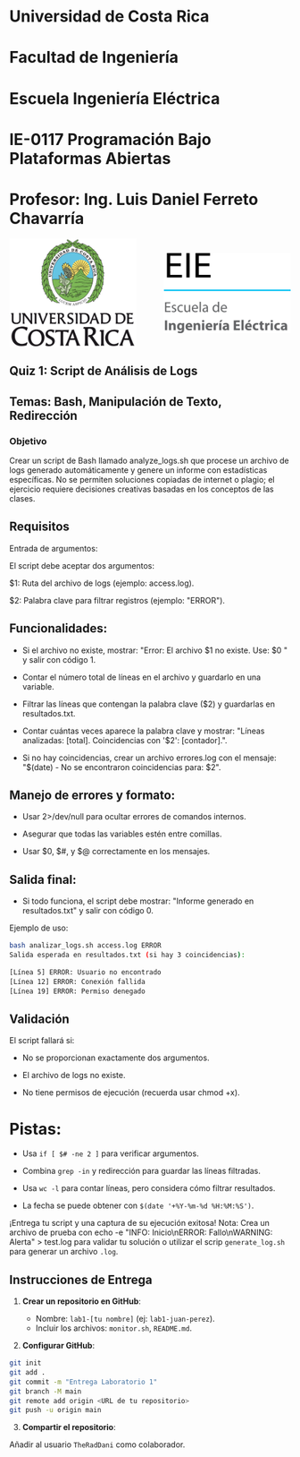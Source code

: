 # Universidad de Costa Rica
# Facultad de Ingeniería
# Escuela Ingeniería Eléctrica
# IE-0117 Programación Bajo Plataformas Abiertas

# Profesor: Ing. Luis Daniel Ferreto Chavarría

<div style="display: flex; justify-content: space-between; align-items: center;">
  <img src="../images/ucr.png" alt="UCR Logo" style="width: 45%;"/>
  <img src="../images/eie.png" alt="EIE Logo" style="width: 45%;"/>
</div>

## Quiz 1: Script de Análisis de Logs
## Temas: Bash, Manipulación de Texto, Redirección

### Objetivo
Crear un script de Bash llamado analyze_logs.sh que procese un archivo de logs generado automáticamente y genere un informe con estadísticas específicas. No se permiten soluciones copiadas de internet o plagio; el ejercicio requiere decisiones creativas basadas en los conceptos de las clases.

## Requisitos
Entrada de argumentos:

El script debe aceptar dos argumentos:

$1: Ruta del archivo de logs (ejemplo: access.log).

$2: Palabra clave para filtrar registros (ejemplo: "ERROR").

## Funcionalidades:

* Si el archivo no existe, mostrar: "Error: El archivo $1 no existe. Use: $0 <archivo> <palabra>" y salir con código 1.

* Contar el número total de líneas en el archivo y guardarlo en una variable.

* Filtrar las líneas que contengan la palabra clave ($2) y guardarlas en resultados.txt.

* Contar cuántas veces aparece la palabra clave y mostrar: "Líneas analizadas: [total]. Coincidencias con '$2': [contador].".

* Si no hay coincidencias, crear un archivo errores.log con el mensaje: "$(date) - No se encontraron coincidencias para: $2".

## Manejo de errores y formato:

* Usar 2>/dev/null para ocultar errores de comandos internos.

* Asegurar que todas las variables estén entre comillas.

* Usar $0, $#, y $@ correctamente en los mensajes.

## Salida final:

* Si todo funciona, el script debe mostrar: "Informe generado en resultados.txt" y salir con código 0.

Ejemplo de uso:
```bash
bash analizar_logs.sh access.log ERROR  
Salida esperada en resultados.txt (si hay 3 coincidencias):
```

```bash
[Línea 5] ERROR: Usuario no encontrado  
[Línea 12] ERROR: Conexión fallida  
[Línea 19] ERROR: Permiso denegado  
```

## Validación
El script fallará si:

* No se proporcionan exactamente dos argumentos.

* El archivo de logs no existe.

* No tiene permisos de ejecución (recuerda usar chmod +x).

# Pistas:
* Usa `if [ $# -ne 2 ]` para verificar argumentos.

* Combina `grep -in` y redirección para guardar las líneas filtradas.

* Usa `wc -l` para contar líneas, pero considera cómo filtrar resultados.

* La fecha se puede obtener con `$(date '+%Y-%m-%d %H:%M:%S')`.

¡Entrega tu script y una captura de su ejecución exitosa!
Nota: Crea un archivo de prueba con echo -e "INFO: Inicio\nERROR: Fallo\nWARNING: Alerta" > test.log para validar tu solución
o utilizar el scrip `generate_log.sh` para generar un archivo `.log`.


## Instrucciones de Entrega  

1. **Crear un repositorio en GitHub**:  
   - Nombre: `lab1-[tu nombre]` (ej: `lab1-juan-perez`).  
   - Incluir los archivos: `monitor.sh`, `README.md`.  

2. **Configurar GitHub**:  
```bash
git init
git add .
git commit -m "Entrega Laboratorio 1"
git branch -M main
git remote add origin <URL de tu repositorio>
git push -u origin main
```

3. **Compartir el repositorio**:

Añadir al usuario `TheRadDani` como colaborador.